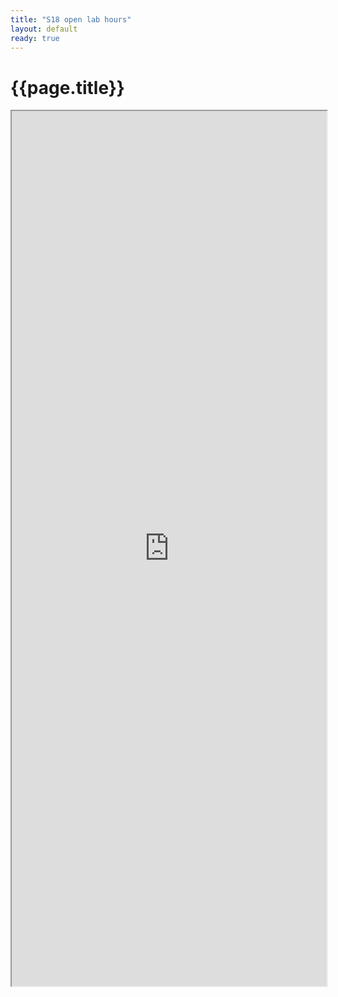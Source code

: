 ```yaml
---
title: "S18 open lab hours"
layout: default
ready: true
---
```


# {{page.title}}

<style>
iframe { width: 100%; height: 1400px; overflow: scroll; }  
</style>

<iframe src="https://docs.google.com/spreadsheets/d/e/2PACX-1vR0Qp2wKFlG0jAyyaMl-WnWyv51zBHUQ7SEu2UzpaD7o3sGGI8omtOF2kgzLmzQIHaZ4ATrJfE65yGO/pubhtml?gid=1353223929&amp;single=true&amp;widget=true&amp;headers=false"></iframe>


